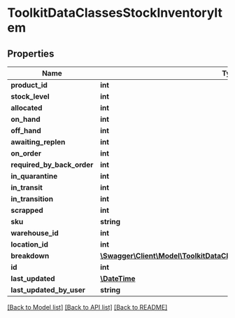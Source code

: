 # ToolkitDataClassesStockInventoryItem

## Properties
Name | Type | Description | Notes
------------ | ------------- | ------------- | -------------
**product_id** | **int** |  | [optional] 
**stock_level** | **int** |  | [optional] 
**allocated** | **int** |  | [optional] 
**on_hand** | **int** |  | [optional] 
**off_hand** | **int** |  | [optional] 
**awaiting_replen** | **int** |  | [optional] 
**on_order** | **int** |  | [optional] 
**required_by_back_order** | **int** |  | [optional] 
**in_quarantine** | **int** |  | [optional] 
**in_transit** | **int** |  | [optional] 
**in_transition** | **int** |  | [optional] 
**scrapped** | **int** |  | [optional] 
**sku** | **string** |  | [optional] 
**warehouse_id** | **int** |  | [optional] 
**location_id** | **int** |  | [optional] 
**breakdown** | [**\Swagger\Client\Model\ToolkitDataClassesStockAPIStockLevelBreakdown[]**](ToolkitDataClassesStockAPIStockLevelBreakdown.md) |  | [optional] 
**id** | **int** |  | [optional] 
**last_updated** | [**\DateTime**](\DateTime.md) |  | [optional] 
**last_updated_by_user** | **string** |  | [optional] 

[[Back to Model list]](../README.md#documentation-for-models) [[Back to API list]](../README.md#documentation-for-api-endpoints) [[Back to README]](../README.md)


